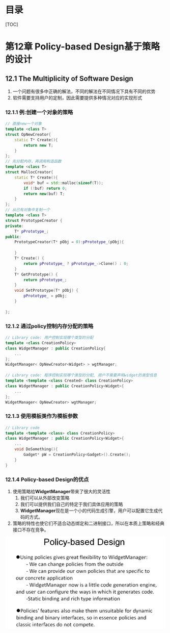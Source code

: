 # 目录

[TOC]

# 第12章	Policy-based Design基于策略的设计

## 12.1	The Multiplicity of Software Design

1.   一个问题有很多中正确的解法，不同的解法在不同情况下具有不同的优势
2.   软件需要支持用户的定制，因此需要提供多种情况对应的实现形式

### 12.1.1	例:创建一个对象的策略

```c++
// 直接new一个对象
template <class T>
struct OpNewCreator{
    static T* Create(){
        return new T;
    }
};
// 先分配内存，再调用构造函数
template <class T>
struct MallocCreator{
    static T* Create(){
        void* buf = std::malloc(sizeof(T));
        if (!buf) return 0;
        return new(buf) T;
    }
};
// 从已有对象中复制一个
template <class T>
struct PrototypeCreator {
private:
	T* pPrototype_;
public:
	PrototypeCreator(T* pObj = 0):pPrototype_(pObj){
        
    }
	T* Create() {
		return pPrototype_ ? pPrototype_->Clone() : 0;
	}
    T* GetPrototype() { 
        return pPrototype_; 
    }
    void SetPrototype(T* pObj) { 
        pPrototype_ = pObj;  
    }

};
```

### 12.1.2	通过policy控制内存分配的策略

```c++
// Library code: 用户控制实现哪个类型的分配
template <class CreationPolicy>
class WidgetManager : public CreationPolicy{
	...
};
WidgetManager< OpNewCreator<Widget> > wgtManager;

// Library code: 程序控制实现哪个类型的分配, 用户不需要声明widget的类型信息
template <template <class Created> class CreationPolicy>
class WidgetManager : public CreationPolicy<Widget>{
	...
};
WidgetManager< OpNewCreator> wgtManager;
```

### 12.1.3	使用模板类作为模板参数

```c++
// Library code
template <template <class> class CreationPolicy>
class WidgetManager : public CreationPolicy<Widget>{
	...
    void DoSomething(){
        Gadget* pW = CreationPolicy<Gadget>().Create();
    }
}
```

### 12.1.4	Policy-based Design的优点

1.   使用策略给**WidgetManager**带来了很大的灵活性
     1.   我们可以从外部改变策略
     2.   我们可以提供我们自己的特定于我们具体应用的策略
     3.   **WidgetManager**现在是一个小的代码生成引擎，用户可以配置它生成代码的方式。
2.   策略的特性也使它们不适合动态绑定和二进制接口，所以在本质上策略和经典接口不存在竞争。

 

<img src="AssetMarkdown/image-20231022120359504.png" alt="image-20231022120359504" style="zoom:80%;" />